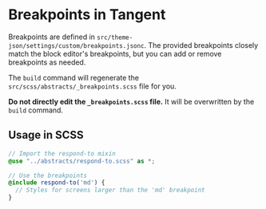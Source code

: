 # Breakpoints in Tangent

Breakpoints are defined in `src/theme-json/settings/custom/breakpoints.jsonc`. The provided breakpoints closely match the block editor's breakpoints, but you can add or remove breakpoints as needed.

The `build` command will regenerate the `src/scss/abstracts/_breakpoints.scss` file for you.

**Do not directly edit the `_breakpoints.scss` file.** It will be overwritten by the `build` command.

## Usage in SCSS

```scss
// Import the respond-to mixin
@use "../abstracts/respond-to.scss" as *;

// Use the breakpoints
@include respond-to('md') {
  // Styles for screens larger than the 'md' breakpoint
}
```